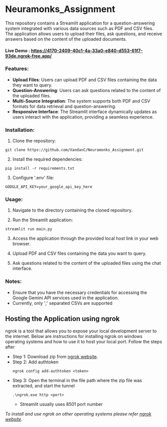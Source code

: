 # Neuramonks_Assignment

This repository contains a Streamlit application for a question-answering system integrated with various data sources such as PDF and CSV files. The application allows users to upload their files, ask questions, and receive answers based on the content of the uploaded documents.
#### Live Demo : https://4170-2409-40c1-4a-33a0-e840-d553-61f7-93de.ngrok-free.app/

### Features:

- **Upload Files**: Users can upload PDF and CSV files containing the data they want to query.
- **Question-Answering**: Users can ask questions related to the content of the uploaded files.
- **Multi-Source Integration**: The system supports both PDF and CSV formats for data retrieval and question-answering.
- **Responsive Interface**: The Streamlit interface dynamically updates as users interact with the application, providing a seamless experience.

### Installation:

1. Clone the repository:
```commandline
git clone https://github.com/VandanC/Neuramonks_Assignment.git
```

2. Install the required dependencies:
```commandline
pip install -r requirements.txt
```

3. Configure '.env' file:
```commandline
GOOGLE_API_KEY=your_google_api_key_here
```

### Usage:

1. Navigate to the directory containing the cloned repository.

2. Run the Streamlit application:

```commandline
streamlit run main.py
```

3. Access the application through the provided local host link in your web browser.

4. Upload PDF and CSV files containing the data you want to query.

5. Ask questions related to the content of the uploaded files using the chat interface.

### Notes:

- Ensure that you have the necessary  credentials for accessing the Google Gemini API services used in the application.
- Currently, only ';' separated CSVs are supported


## Hosting the Application using ngrok

ngrok is a tool that allows you to expose your local development server to the internet. 
Below are instructions for installing ngrok on windows operating systems and how to use it to host your local port.
Follow the steps after 

- Step 1: Download zip from [ngrok website](https://ngrok.com/download).
- Step 2: Add authtoken
    ```commandline
    ngrok config add-authtoken <token>
    ```
- Step 3: Open the terminal in the file path where the zip file was extracted, and start the tunnel
    ```commandline
    .\ngrok.exe http <port>
    ```
  * Streamlit usually uses 8501 port number

_To install and use ngrok on other operating systems please refer [ngrok website](https://ngrok.com/download)._

